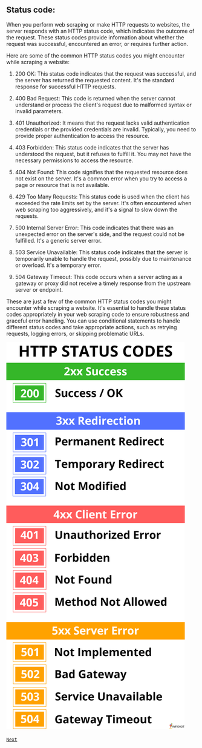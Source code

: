 ## Status code:

When you perform web scraping or make HTTP requests to websites, the server responds with an HTTP status code, which indicates the outcome of the request. These status codes provide information about whether the request was successful, encountered an error, or requires further action. 

Here are some of the common HTTP status codes you might encounter while scraping a website:

1. 200 OK: This status code indicates that the request was successful, and the server has returned the requested content. It's the standard response for successful HTTP requests.


2. 400 Bad Request: This code is returned when the server cannot understand or process the client's request due to malformed syntax or invalid parameters.


3. 401 Unauthorized: It means that the request lacks valid authentication credentials or the provided credentials are invalid. Typically, you need to provide proper authentication to access the resource.


4. 403 Forbidden: This status code indicates that the server has understood the request, but it refuses to fulfill it. You may not have the necessary permissions to access the resource.


5. 404 Not Found: This code signifies that the requested resource does not exist on the server. It's a common error when you try to access a page or resource that is not available.


6. 429 Too Many Requests: This status code is used when the client has exceeded the rate limits set by the server. It's often encountered when web scraping too aggressively, and it's a signal to slow down the requests.


7. 500 Internal Server Error: This code indicates that there was an unexpected error on the server's side, and the request could not be fulfilled. It's a generic server error.


8. 503 Service Unavailable: This status code indicates that the server is temporarily unable to handle the request, possibly due to maintenance or overload. It's a temporary error.


9. 504 Gateway Timeout: This code occurs when a server acting as a gateway or proxy did not receive a timely response from the upstream server or endpoint.


These are just a few of the common HTTP status codes you might encounter while scraping a website. It's essential to handle these status codes appropriately in your web scraping code to ensure robustness and graceful error handling. You can use conditional statements to handle different status codes and take appropriate actions, such as retrying requests, logging errors, or skipping problematic URLs.


![status_code.png](images%2Fstatus_code.png)



[`Next`](webscrape_intro_beautifulsoup.md)